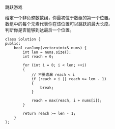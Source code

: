 跳跃游戏

给定一个非负整数数组，你最初位于数组的第一个位置。  
数组中的每个元素代表你在该位置可以跳跃的最大长度。  
判断你是否能够到达最后一个位置。

```
class Solution {
public:
	bool canJump(vector<int>& nums) {
		int len = nums.size();
		int reach = 0;

		for (int i = 0; i < len; ++i)
		{
			// 不要遗漏 reach < i
			if (reach < i || reach >= len - 1)
			{
				break;
			}

			reach = max(reach, i + nums[i]);
		}

		return reach >= len - 1;
	}
};
```
